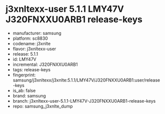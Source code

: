 # j3xnltexx-user 5.1.1 LMY47V J320FNXXU0ARB1 release-keys
- manufacturer: samsung
- platform: sc8830
- codename: j3xnlte
- flavor: j3xnltexx-user
- release: 5.1.1
- id: LMY47V
- incremental: J320FNXXU0ARB1
- tags: release-keys
- fingerprint: samsung/j3xnltexx/j3xnlte:5.1.1/LMY47V/J320FNXXU0ARB1:user/release-keys
- is_ab: false
- brand: samsung
- branch: j3xnltexx-user-5.1.1-LMY47V-J320FNXXU0ARB1-release-keys
- repo: samsung_j3xnlte_dump
